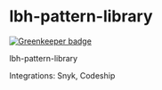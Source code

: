 # lbh-pattern-library

[![Greenkeeper badge](https://badges.greenkeeper.io/LBHackney-IT/lbh-pattern-library.svg?token=aeaf15d91330ee168acb79319c49ccd0e967af460a908c5c57940d566fa14ead&ts=1534255836760)](https://greenkeeper.io/)

lbh-pattern-library

Integrations: Snyk, Codeship
